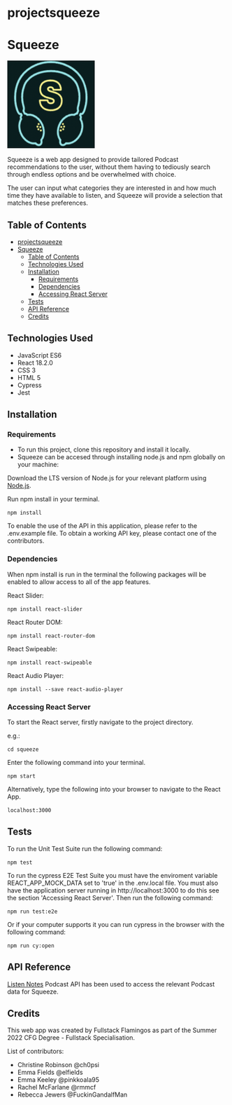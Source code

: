# projectsqueeze
# Squeeze

<img src='./src/assets/squeezelogo1.png' width='200' height ='200'>

Squeeze is a web app designed to provide tailored Podcast recommendations to the user, without them having to tediously search through endless options and be overwhelmed with choice.

The user can input what categories they are interested in and how much time they have available to listen, and Squeeze will provide a selection that matches these preferences.

## Table of Contents

- [projectsqueeze](#projectsqueeze)
- [Squeeze](#squeeze)
  - [Table of Contents](#table-of-contents)
  - [Technologies Used](#technologies-used)
  - [Installation](#installation)
    - [Requirements](#requirements)
    - [Dependencies](#dependencies)
    - [Accessing React Server](#accessing-react-server)
  - [Tests](#tests)
  - [API Reference](#api-reference)
  - [Credits](#credits)

## Technologies Used

- JavaScript ES6
- React 18.2.0
- CSS 3
- HTML 5
- Cypress
- Jest

## Installation

### Requirements

- To run this project, clone this repository and install it locally.
- Squeeze can be accesed through installing node.js and npm globally on your machine:

Download the LTS version of Node.js for your relevant platform using [Node.js](https://nodejs.org/en/download/).

Run npm install in your terminal.

```console
npm install
```

To enable the use of the API in this application, please refer to the .env.example file.
To obtain a working API key, please contact one of the contributors.

### Dependencies

When npm install is run in the terminal the following packages will be enabled to allow access to all of the app features.

React Slider:

```console
npm install react-slider
```

React Router DOM:

```console
npm install react-router-dom
```

React Swipeable:

```console
npm install react-swipeable
```

React Audio Player:

```console
npm install --save react-audio-player
```

### Accessing React Server

To start the React server, firstly navigate to the project directory.

e.g.:

```console
cd squeeze
```

Enter the following command into your terminal.

```console
npm start
```

Alternatively, type the following into your browser to navigate to the React App.

```console
localhost:3000
```

## Tests

To run the Unit Test Suite run the following command:

```console
npm test
```

To run the cypress E2E Test Suite you must have the enviroment variable REACT_APP_MOCK_DATA set to 'true' in the .env.local file.
You must also have the application server running in http://localhost:3000 to do this see the section 'Accessing React Server'.
Then run the following command:

```console
npm run test:e2e
```

Or if your computer supports it you can run cypress in the browser with the following command:

```console
npm run cy:open
```

## API Reference

[Listen Notes](https://www.listennotes.com/podcast-api/) Podcast API has been used to access the relevant Podcast data for Squeeze.

## Credits

This web app was created by Fullstack Flamingos as part of the Summer 2022 CFG Degree - Fullstack Specialisation.

List of contributors:

- Christine Robinson @ch0psi
- Emma Fields @elfields
- Emma Keeley @pinkkoala95
- Rachel McFarlane @rmmcf
- Rebecca Jewers @FuckinGandalfMan


